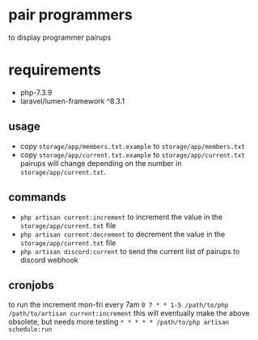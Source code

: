 # pair programmers
to display programmer pairups

# requirements
* php-7.3.9
* laravel/lumen-framework ^8.3.1

## usage
* copy `storage/app/members.txt.example` to `storage/app/members.txt`
* copy `storage/app/current.txt.example` to `storage/app/current.txt`
pairups will change depending on the number in `storage/app/current.txt`.

## commands
* `php artisan current:increment` to increment the value in the `storage/app/current.txt` file
* `php artisan current:decrement` to decrement the value in the `storage/app/current.txt` file
* `php artisan discord:current` to send the current list of pairups to discord webhook

## cronjobs
to run the increment mon-fri every 7am `0 7 * * 1-5 /path/to/php /path/to/artisan current:increment`
this will eventually make the above obsolete, but needs more testing `* * * * * /path/to/php artisan schedule:run`
